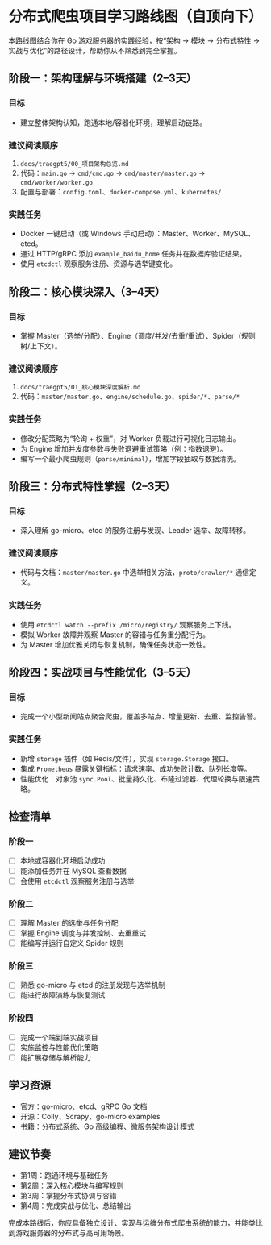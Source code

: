 # 分布式爬虫项目学习路线图（自顶向下）

本路线图结合你在 Go 游戏服务器的实践经验，按“架构 → 模块 → 分布式特性 → 实战与优化”的路径设计，帮助你从不熟悉到完全掌握。

## 阶段一：架构理解与环境搭建（2–3天）

### 目标
- 建立整体架构认知，跑通本地/容器化环境，理解启动链路。

### 建议阅读顺序
1. `docs/traegpt5/00_项目架构总览.md`
2. 代码：`main.go` → `cmd/cmd.go` → `cmd/master/master.go` → `cmd/worker/worker.go`
3. 配置与部署：`config.toml`、`docker-compose.yml`、`kubernetes/`

### 实践任务
- Docker 一键启动（或 Windows 手动启动）：Master、Worker、MySQL、etcd。
- 通过 HTTP/gRPC 添加 `example_baidu_home` 任务并在数据库验证结果。
- 使用 `etcdctl` 观察服务注册、资源与选举键变化。

## 阶段二：核心模块深入（3–4天）

### 目标
- 掌握 Master（选举/分配）、Engine（调度/并发/去重/重试）、Spider（规则树/上下文）。

### 建议阅读顺序
1. `docs/traegpt5/01_核心模块深度解析.md`
2. 代码：`master/master.go`、`engine/schedule.go`、`spider/*`、`parse/*`

### 实践任务
- 修改分配策略为“轮询 + 权重”，对 Worker 负载进行可视化日志输出。
- 为 Engine 增加并发度参数与失败退避重试策略（例：指数退避）。
- 编写一个最小爬虫规则（`parse/minimal`），增加字段抽取与数据清洗。

## 阶段三：分布式特性掌握（2–3天）

### 目标
- 深入理解 go-micro、etcd 的服务注册与发现、Leader 选举、故障转移。

### 建议阅读顺序
- 代码与文档：`master/master.go` 中选举相关方法，`proto/crawler/*` 通信定义。

### 实践任务
- 使用 `etcdctl watch --prefix /micro/registry/` 观察服务上下线。
- 模拟 Worker 故障并观察 Master 的容错与任务重分配行为。
- 为 Master 增加优雅关闭与恢复机制，确保任务状态一致性。

## 阶段四：实战项目与性能优化（3–5天）

### 目标
- 完成一个小型新闻站点聚合爬虫，覆盖多站点、增量更新、去重、监控告警。

### 实践任务
- 新增 `storage` 插件（如 Redis/文件），实现 `storage.Storage` 接口。
- 集成 `Prometheus` 暴露关键指标：请求速率、成功失败计数、队列长度等。
- 性能优化：对象池 `sync.Pool`、批量持久化、布隆过滤器、代理轮换与限速策略。

## 检查清单

### 阶段一
- [ ] 本地或容器化环境启动成功
- [ ] 能添加任务并在 MySQL 查看数据
- [ ] 会使用 `etcdctl` 观察服务注册与选举

### 阶段二
- [ ] 理解 Master 的选举与任务分配
- [ ] 掌握 Engine 调度与并发控制、去重重试
- [ ] 能编写并运行自定义 Spider 规则

### 阶段三
- [ ] 熟悉 go-micro 与 etcd 的注册发现与选举机制
- [ ] 能进行故障演练与恢复测试

### 阶段四
- [ ] 完成一个端到端实战项目
- [ ] 实施监控与性能优化策略
- [ ] 能扩展存储与解析能力

## 学习资源
- 官方：go-micro、etcd、gRPC Go 文档
- 开源：Colly、Scrapy、go-micro examples
- 书籍：分布式系统、Go 高级编程、微服务架构设计模式

## 建议节奏
- 第1周：跑通环境与基础任务
- 第2周：深入核心模块与编写规则
- 第3周：掌握分布式协调与容错
- 第4周：完成实战与优化、总结输出

完成本路线后，你应具备独立设计、实现与运维分布式爬虫系统的能力，并能类比到游戏服务器的分布式与高可用场景。